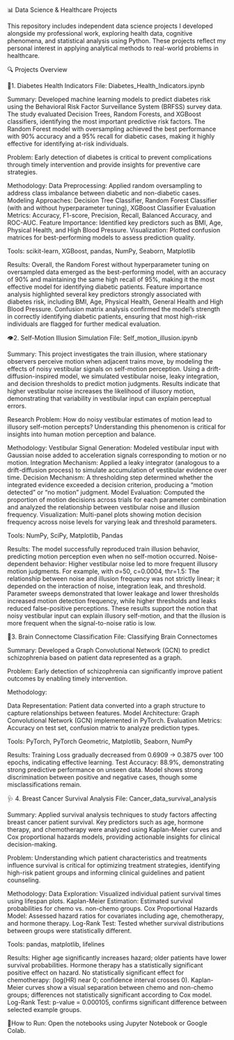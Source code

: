 📊 Data Science & Healthcare Projects

This repository includes independent data science projects I developed alongside my professional work, exploring health data, cognitive phenomena, and statistical analysis using Python. These projects reflect my personal interest in applying analytical methods to real-world problems in healthcare. 

🔍 Projects Overview

💉1. Diabetes Health Indicators
File: Diabetes_Health_Indicators.ipynb

Summary:
Developed machine learning models to predict diabetes risk using the Behavioral Risk Factor Surveillance System (BRFSS) survey data. The study evaluated Decision Trees, Random Forests, and XGBoost classifiers, identifying the most important predictive risk factors. The Random Forest model with oversampling achieved the best performance with 90% accuracy and a 95% recall for diabetic cases, making it highly effective for identifying at-risk individuals.

Problem:
Early detection of diabetes is critical to prevent complications through timely intervention and provide insights for preventive care strategies.

Methodology:
Data Preprocessing: Applied random oversampling to address class imbalance between diabetic and non-diabetic cases.
Modeling Approaches: Decision Tree Classifier, Random Forest Classifier (with and without hyperparameter tuning), XGBoost Classifier
Evaluation Metrics: Accuracy, F1-score, Precision, Recall, Balanced Accuracy, and ROC-AUC.
Feature Importance: Identified key predictors such as BMI, Age, Physical Health, and High Blood Pressure.
Visualization: Plotted confusion matrices for best-performing models to assess prediction quality.

Tools:
scikit-learn, XGBoost, pandas, NumPy, Seaborn, Matplotlib

Results:
Overall, the Random Forest without hyperparameter tuning on oversampled data emerged as the best-performing model, with an accuracy of 90% and maintaining the same high recall of 95%, making it the most effective model for identifying diabetic patients.
Feature importance analysis highlighted several key predictors strongly associated with diabetes risk, including BMI, Age, Physical Health, General Health and High Blood Pressure.
Confusion matrix analysis confirmed the model’s strength in correctly identifying diabetic patients, ensuring that most high-risk individuals are flagged for further medical evaluation.

👁️2. Self-Motion Illusion Simulation
File: Self_motion_illusion.ipynb

Summary:
This project investigates the train illusion, where stationary observers perceive motion when adjacent trains move, by modeling the effects of noisy vestibular signals on self-motion perception. Using a drift-diffusion-inspired model, we simulated vestibular noise, leaky integration, and decision thresholds to predict motion judgments. Results indicate that higher vestibular noise increases the likelihood of illusory motion, demonstrating that variability in vestibular input can explain perceptual errors.

Research Problem:
How do noisy vestibular estimates of motion lead to illusory self-motion percepts? Understanding this phenomenon is critical for insights into human motion perception and balance.

Methodology:
Vestibular Signal Generation: Modeled vestibular input with Gaussian noise added to acceleration signals corresponding to motion or no motion.
Integration Mechanism: Applied a leaky integrator (analogous to a drift-diffusion process) to simulate accumulation of vestibular evidence over time.
Decision Mechanism: A thresholding step determined whether the integrated evidence exceeded a decision criterion, producing a “motion detected” or “no motion” judgment.
Model Evaluation: Computed the proportion of motion decisions across trials for each parameter combination and analyzed the relationship between vestibular noise and illusion frequency.
Visualization: Multi-panel plots showing motion decision frequency across noise levels for varying leak and threshold parameters.

Tools:
NumPy, SciPy, Matplotlib, Pandas

Results:
The model successfully reproduced train illusion behavior, predicting motion perception even when no self-motion occurred.
Noise-dependent behavior: Higher vestibular noise led to more frequent illusory motion judgments. For example, with σ=50, c=0.0004, thr=1.5:
The relationship between noise and illusion frequency was not strictly linear; it depended on the interaction of noise, integration leak, and threshold.
Parameter sweeps demonstrated that lower leakage and lower thresholds increased motion detection frequency, while higher thresholds and leaks reduced false-positive perceptions.
These results support the notion that noisy vestibular input can explain illusory self-motion, and that the illusion is more frequent when the signal-to-noise ratio is low.

🧠3. Brain Connectome Classification
File: Classifying Brain Connectomes

Summary:
Developed a Graph Convolutional Network (GCN) to predict schizophrenia based on patient data represented as a graph. 

Problem:
Early detection of schizophrenia can significantly improve patient outcomes by enabling timely intervention. 

Methodology:

Data Representation: Patient data converted into a graph structure to capture relationships between features.
Model Architecture: Graph Convolutional Network (GCN) implemented in PyTorch.
Evaluation Metrics: Accuracy on test set, confusion matrix to analyze prediction types.

Tools:
PyTorch, PyTorch Geometric, Matplotlib, Seaborn, NumPy

Results:
Training Loss gradually decreased from 0.6909 → 0.3875 over 100 epochs, indicating effective learning.
Test Accuracy: 88.9%, demonstrating strong predictive performance on unseen data.
Model shows strong discrimination between positive and negative cases, though some misclassifications remain.

🩺 4. Breast Cancer Survival Analysis
File: Cancer_data_survival_analysis

Summary:
Applied survival analysis techniques to study factors affecting breast cancer patient survival. Key predictors such as age, hormone therapy, and chemotherapy were analyzed using Kaplan-Meier curves and Cox proportional hazards models, providing actionable insights for clinical decision-making.

Problem:
Understanding which patient characteristics and treatments influence survival is critical for optimizing treatment strategies, identifying high-risk patient groups and informing clinical guidelines and patient counseling.

Methodology:
Data Exploration: Visualized individual patient survival times using lifespan plots.
Kaplan-Meier Estimation: Estimated survival probabilities for chemo vs. non-chemo groups.
Cox Proportional Hazards Model: Assessed hazard ratios for covariates including age, chemotherapy, and hormone therapy.
Log-Rank Test: Tested whether survival distributions between groups were statistically different.

Tools:
pandas, matplotlib, lifelines

Results:
Higher age significantly increases hazard; older patients have lower survival probabilities.
Hormone therapy has a statistically significant positive effect on hazard.
No statistically significant effect for chemotherapy: (log(HR) near 0; confidence interval crosses 0).
Kaplan-Meier curves show a visual separation between chemo and non-chemo groups; differences not statistically significant according to Cox model.
Log-Rank Test: p-value = 0.000105, confirms significant difference between selected example groups.

🚀How to Run:
Open the notebooks using Jupyter Notebook or Google Colab.
